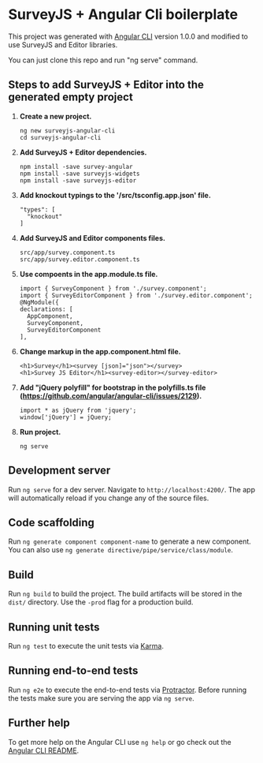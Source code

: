 # SurveyJS + Angular Cli boilerplate

This project was generated with [Angular CLI](https://github.com/angular/angular-cli) version 1.0.0 and modified to use SurveyJS and Editor libraries.

You can just clone this repo and run "ng serve" command.


## Steps to add SurveyJS + Editor into the generated empty project

 1. **Create a new project.**  
	```
	ng new surveyjs-angular-cli
	cd surveyjs-angular-cli
	```

 2. **Add SurveyJS + Editor dependencies.**
	```
	npm install -save survey-angular
	npm install -save surveyjs-widgets
	npm install -save surveyjs-editor
	```

3. **Add knockout typings to the '/src/tsconfig.app.json' file.**
	```
    "types": [
      "knockout"
    ]
	```

4. **Add SurveyJS and Editor components files.**
	```
	src/app/survey.component.ts
	src/app/survey.editor.component.ts
	```

5. **Use compoents in the app.module.ts file.**
	```
	import { SurveyComponent } from './survey.component';
	import { SurveyEditorComponent } from './survey.editor.component';
	@NgModule({
    declarations: [
      AppComponent,
      SurveyComponent,
      SurveyEditorComponent
    ],
	```
	  
6. **Change markup in the app.component.html file.**
	```
	<h1>Survey</h1><survey [json]="json"></survey>
	<h1>Survey JS Editor</h1><survey-editor></survey-editor>
	```

7. **Add "jQuery polyfill" for bootstrap in the polyfills.ts file (https://github.com/angular/angular-cli/issues/2129).**

	```
	import * as jQuery from 'jquery';
	window['jQuery'] = jQuery;
	```

8. **Run project.**
	```
	ng serve
	```


## Development server

Run `ng serve` for a dev server. Navigate to `http://localhost:4200/`. The app will automatically reload if you change any of the source files.

## Code scaffolding

Run `ng generate component component-name` to generate a new component. You can also use `ng generate directive/pipe/service/class/module`.

## Build

Run `ng build` to build the project. The build artifacts will be stored in the `dist/` directory. Use the `-prod` flag for a production build.

## Running unit tests

Run `ng test` to execute the unit tests via [Karma](https://karma-runner.github.io).

## Running end-to-end tests

Run `ng e2e` to execute the end-to-end tests via [Protractor](http://www.protractortest.org/).
Before running the tests make sure you are serving the app via `ng serve`.

## Further help

To get more help on the Angular CLI use `ng help` or go check out the [Angular CLI README](https://github.com/angular/angular-cli/blob/master/README.md).
